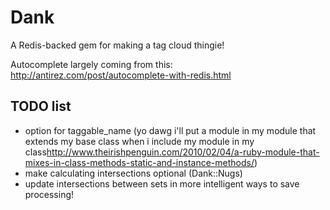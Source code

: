# Dank

A Redis-backed gem for making a tag cloud thingie!

Autocomplete largely coming from this: <http://antirez.com/post/autocomplete-with-redis.html>


## TODO list

* option for taggable_name (yo dawg i'll put a module in my module that extends my base class when i include my module in my class<http://www.theirishpenguin.com/2010/02/04/a-ruby-module-that-mixes-in-class-methods-static-and-instance-methods/>)
* make calculating intersections optional (Dank::Nugs)
* update intersections between sets in more intelligent ways to save processing!